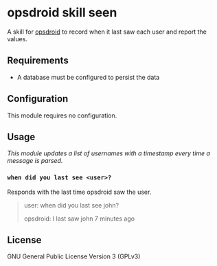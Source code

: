 # opsdroid skill seen

A skill for [opsdroid](https://github.com/opsdroid/opsdroid) to record when it last saw each user and report the values.

## Requirements

 * A database must be configured to persist the data

## Configuration

This module requires no configuration.

## Usage

_This module updates a list of usernames with a timestamp every time a message is parsed._

### `when did you last see <user>?`

Responds with the last time opsdroid saw the user.

> user: when did you last see john?
>
> opsdroid: I last saw john 7 minutes ago

## License

GNU General Public License Version 3 (GPLv3)
